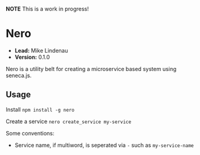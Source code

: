 **NOTE** This is a work in progress!

# Nero

- __Lead:__ Mike Lindenau
- __Version:__ 0.1.0

Nero is a utility belt for creating a microservice based system using seneca.js.

## Usage

Install
`npm install -g nero`

Create a service
`nero create_service my-service`

Some conventions:
- Service name, if multiword, is seperated via `-` such as `my-service-name`
